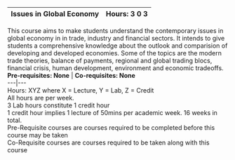 **Issues in Global Economy** | **Hours: 3 0 3**  
---|---  
This course aims to make students understand the contemporary issues in global economy in in trade, industry and financial sectors. It intends to give students a comprehensive knowledge about the outlook and comparision of developing and developed economies. Some of the topics are the modern trade theories, balance of payments, regional and global trading blocs, financial crisis, human development, environment and economic tradeoffs.
**Pre-requisites: None** | **Co-requisites: None**  
---|---  
Hours: XYZ where X = Lecture, Y = Lab, Z = Credit  
All hours are per week.  
3 Lab hours constitute 1 credit hour  
1 credit hour implies 1 lecture of 50mins per academic week. 16 weeks in total.  
Pre-Requisite courses are courses required to be completed before this course may be taken  
Co-Requisite courses are courses required to be taken along with this course
